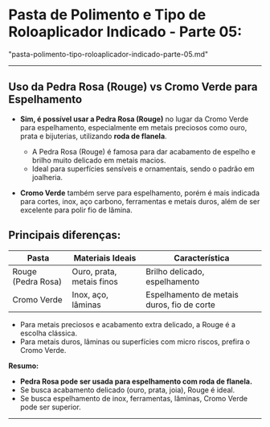 # **Pasta de Polimento e Tipo de Roloaplicador Indicado - Parte 05:**
"pasta-polimento-tipo-roloaplicador-indicado-parte-05.md"


***

## Uso da **Pedra Rosa (Rouge)** vs **Cromo Verde** para Espelhamento

- **Sim, é possível usar a Pedra Rosa (Rouge)** no lugar da Cromo Verde para espelhamento, especialmente em metais preciosos como ouro, prata e bijuterias, utilizando **roda de flanela**.
  - A Pedra Rosa (Rouge) é famosa para dar acabamento de espelho e brilho muito delicado em metais macios.
  - Ideal para superfícies sensíveis e ornamentais, sendo o padrão em joalheria.


- **Cromo Verde** também serve para espelhamento, porém é mais indicada para cortes, inox, aço carbono, ferramentas e metais duros, além de ser excelente para polir fio de lâmina.



## **Principais diferenças:**

| Pasta           | Materiais Ideais         | Característica                  |
|-----------------|-------------------------|---------------------------------|
| Rouge (Pedra Rosa)  | Ouro, prata, metais finos  | Brilho delicado, espelhamento   |
| Cromo Verde         | Inox, aço, lâminas         | Espelhamento de metais duros, fio de corte |

- Para metais preciosos e acabamento extra delicado, a Rouge é a escolha clássica.
- Para metais duros, lâminas ou superfícies com micro riscos, prefira o Cromo Verde.

**Resumo:**  
- **Pedra Rosa pode ser usada para espelhamento com roda de flanela.**  
- Se busca acabamento delicado (ouro, prata, joia), Rouge é ideal.  
- Se busca espelhamento de inox, ferramentas, lâminas, Cromo Verde pode ser superior.

***
